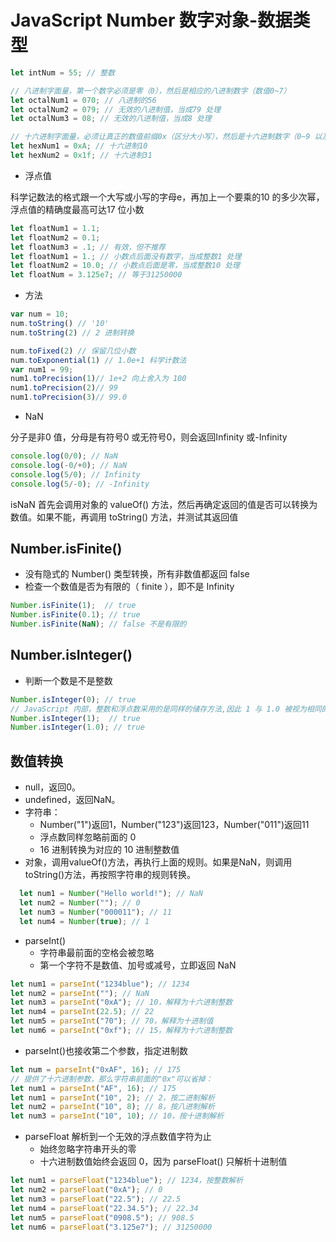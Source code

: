 # JavaScript Number 数字对象-数据类型

```js
let intNum = 55; // 整数

// 八进制字面量，第一个数字必须是零（0），然后是相应的八进制数字（数值0~7）
let octalNum1 = 070; // 八进制的56
let octalNum2 = 079; // 无效的八进制值，当成79 处理
let octalNum3 = 08; // 无效的八进制值，当成8 处理

// 十六进制字面量，必须让真正的数值前缀0x（区分大小写），然后是十六进制数字（0~9 以及A~F）
let hexNum1 = 0xA; // 十六进制10
let hexNum2 = 0x1f; // 十六进制31
```

- 浮点值

科学记数法的格式跟一个大写或小写的字母e，再加上一个要乘的10 的多少次幂，浮点值的精确度最高可达17 位小数

```js
let floatNum1 = 1.1;
let floatNum2 = 0.1;
let floatNum3 = .1; // 有效，但不推荐
let floatNum1 = 1.; // 小数点后面没有数字，当成整数1 处理
let floatNum2 = 10.0; // 小数点后面是零，当成整数10 处理
let floatNum = 3.125e7; // 等于31250000
```

- 方法

```js
var num = 10;
num.toString() // '10'
num.toString(2) // 2 进制转换

num.toFixed(2) // 保留几位小数
num.toExponential(1) // 1.0e+1 科学计数法
var num1 = 99;
num1.toPrecision(1)// 1e+2 向上舍入为 100
num1.toPrecision(2)// 99
num1.toPrecision(3)// 99.0
```

- NaN

分子是非0 值，分母是有符号0 或无符号0，则会返回Infinity 或-Infinity

```js
console.log(0/0); // NaN
console.log(-0/+0); // NaN
console.log(5/0); // Infinity
console.log(5/-0); // -Infinity
```
isNaN 首先会调用对象的 valueOf() 方法，然后再确定返回的值是否可以转换为数值。如果不能，再调用 toString() 方法，并测试其返回值


## Number.isFinite()

- 没有隐式的 Number() 类型转换，所有非数值都返回 false
- 检查一个数值是否为有限的（ finite ），即不是 Infinity

```js
Number.isFinite(1);  // true
Number.isFinite(0.1); // true
Number.isFinite(NaN); // false 不是有限的
```

## Number.isInteger()

- 判断一个数是不是整数

```js
Number.isInteger(0); // true
// JavaScript 内部，整数和浮点数采用的是同样的储存方法,因此 1 与 1.0 被视为相同的值
Number.isInteger(1);  // true
Number.isInteger(1.0); // true
```

## 数值转换
- null，返回0。
- undefined，返回NaN。
- 字符串：
  - Number("1")返回1，Number("123")返回123，Number("011")返回11
  - 浮点数同样忽略前面的 0
  - 16 进制转换为对应的 10 进制整数值
- 对象，调用valueOf()方法，再执行上面的规则。如果是NaN，则调用toString()方法，再按照字符串的规则转换。
```js
  let num1 = Number("Hello world!"); // NaN
  let num2 = Number(""); // 0
  let num3 = Number("000011"); // 11
  let num4 = Number(true); // 1
```

- parseInt()
  - 字符串最前面的空格会被忽略
  - 第一个字符不是数值、加号或减号，立即返回 NaN
```js
let num1 = parseInt("1234blue"); // 1234
let num2 = parseInt(""); // NaN
let num3 = parseInt("0xA"); // 10，解释为十六进制整数
let num4 = parseInt(22.5); // 22
let num5 = parseInt("70"); // 70，解释为十进制值
let num6 = parseInt("0xf"); // 15，解释为十六进制整数
```
- parseInt()也接收第二个参数，指定进制数
```js
let num = parseInt("0xAF", 16); // 175
// 提供了十六进制参数，那么字符串前面的"0x"可以省掉：
let num1 = parseInt("AF", 16); // 175
let num1 = parseInt("10", 2); // 2，按二进制解析
let num2 = parseInt("10", 8); // 8，按八进制解析
let num3 = parseInt("10", 10); // 10，按十进制解析
```

- parseFloat 解析到一个无效的浮点数值字符为止
  - 始终忽略字符串开头的零
  - 十六进制数值始终会返回 0，因为 parseFloat() 只解析十进制值
```js
let num1 = parseFloat("1234blue"); // 1234，按整数解析
let num2 = parseFloat("0xA"); // 0
let num3 = parseFloat("22.5"); // 22.5
let num4 = parseFloat("22.34.5"); // 22.34
let num5 = parseFloat("0908.5"); // 908.5
let num6 = parseFloat("3.125e7"); // 31250000